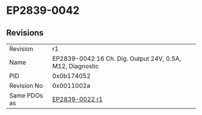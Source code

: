 # EP2839-0042

## Revisions
<table>
<tr>
<td>Revision</td>
<td>r1</td>
</tr>
<tr>
<td>Name</td>
<td>EP2839-0042 16 Ch. Dig. Output 24V, 0.5A, M12, Diagnostic</td>
</tr>
<tr>
<td>PID</td>
<td>0x0b174052</td>
</tr>
<tr>
<td>Revision No</td>
<td>0x0011002a</td>
</tr>
<tr>
<td>Same PDOs as</td>
<td><a href="EP2839-0022.md">EP2839-0022 r1</a></td>
</tr>
</table>
